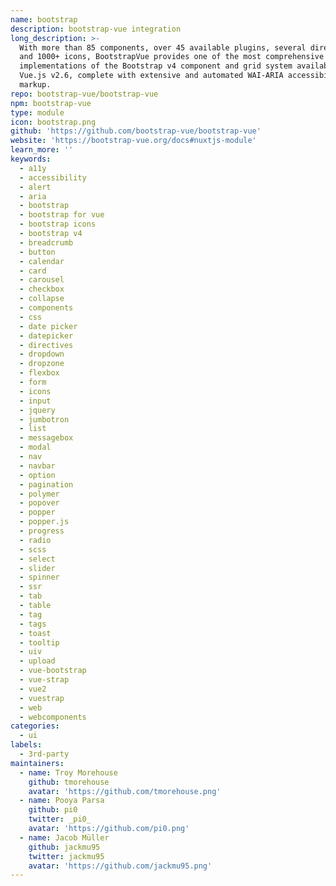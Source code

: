 ```yaml
---
name: bootstrap
description: bootstrap-vue integration
long_description: >-
  With more than 85 components, over 45 available plugins, several directives,
  and 1000+ icons, BootstrapVue provides one of the most comprehensive
  implementations of the Bootstrap v4 component and grid system available for
  Vue.js v2.6, complete with extensive and automated WAI-ARIA accessibility
  markup.
repo: bootstrap-vue/bootstrap-vue
npm: bootstrap-vue
type: module
icon: bootstrap.png
github: 'https://github.com/bootstrap-vue/bootstrap-vue'
website: 'https://bootstrap-vue.org/docs#nuxtjs-module'
learn_more: ''
keywords:
  - a11y
  - accessibility
  - alert
  - aria
  - bootstrap
  - bootstrap for vue
  - bootstrap icons
  - bootstrap v4
  - breadcrumb
  - button
  - calendar
  - card
  - carousel
  - checkbox
  - collapse
  - components
  - css
  - date picker
  - datepicker
  - directives
  - dropdown
  - dropzone
  - flexbox
  - form
  - icons
  - input
  - jquery
  - jumbotron
  - list
  - messagebox
  - modal
  - nav
  - navbar
  - option
  - pagination
  - polymer
  - popover
  - popper
  - popper.js
  - progress
  - radio
  - scss
  - select
  - slider
  - spinner
  - ssr
  - tab
  - table
  - tag
  - tags
  - toast
  - tooltip
  - uiv
  - upload
  - vue-bootstrap
  - vue-strap
  - vue2
  - vuestrap
  - web
  - webcomponents
categories:
  - ui
labels:
  - 3rd-party
maintainers:
  - name: Troy Morehouse
    github: tmorehouse
    avatar: 'https://github.com/tmorehouse.png'
  - name: Pooya Parsa
    github: pi0
    twitter: _pi0_
    avatar: 'https://github.com/pi0.png'
  - name: Jacob Müller
    github: jackmu95
    twitter: jackmu95
    avatar: 'https://github.com/jackmu95.png'
---
```

